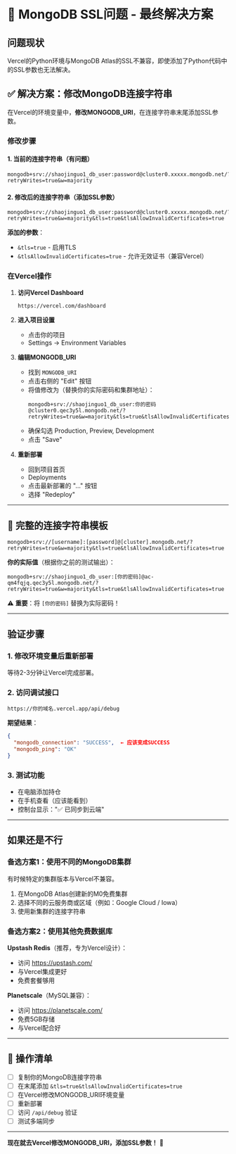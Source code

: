 # 🔧 MongoDB SSL问题 - 最终解决方案

## 问题现状

Vercel的Python环境与MongoDB Atlas的SSL不兼容，即使添加了Python代码中的SSL参数也无法解决。

## ✅ 解决方案：修改MongoDB连接字符串

在Vercel的环境变量中，**修改MONGODB_URI**，在连接字符串末尾添加SSL参数。

### 修改步骤

#### 1. 当前的连接字符串（有问题）

```
mongodb+srv://shaojinguo1_db_user:password@cluster0.xxxxx.mongodb.net/?retryWrites=true&w=majority
```

#### 2. 修改后的连接字符串（添加SSL参数）

```
mongodb+srv://shaojinguo1_db_user:password@cluster0.xxxxx.mongodb.net/?retryWrites=true&w=majority&tls=true&tlsAllowInvalidCertificates=true
```

**添加的参数**：
- `&tls=true` - 启用TLS
- `&tlsAllowInvalidCertificates=true` - 允许无效证书（兼容Vercel）

### 在Vercel操作

1. **访问Vercel Dashboard**
   ```
   https://vercel.com/dashboard
   ```

2. **进入项目设置**
   - 点击你的项目
   - Settings → Environment Variables

3. **编辑MONGODB_URI**
   - 找到 `MONGODB_URI`
   - 点击右侧的 "Edit" 按钮
   - 将值修改为（替换你的实际密码和集群地址）：
     ```
     mongodb+srv://shaojinguo1_db_user:你的密码@cluster0.qec3y5l.mongodb.net/?retryWrites=true&w=majority&tls=true&tlsAllowInvalidCertificates=true
     ```
   - 确保勾选 Production, Preview, Development
   - 点击 "Save"

4. **重新部署**
   - 回到项目首页
   - Deployments
   - 点击最新部署的 "..." 按钮
   - 选择 "Redeploy"

---

## 🎯 完整的连接字符串模板

```
mongodb+srv://[username]:[password]@[cluster].mongodb.net/?retryWrites=true&w=majority&tls=true&tlsAllowInvalidCertificates=true
```

**你的实际值**（根据你之前的测试输出）：
```
mongodb+srv://shaojinguo1_db_user:[你的密码]@ac-qm4fqjq.qec3y5l.mongodb.net/?retryWrites=true&w=majority&tls=true&tlsAllowInvalidCertificates=true
```

⚠️ **重要**：将 `[你的密码]` 替换为实际密码！

---

## 验证步骤

### 1. 修改环境变量后重新部署

等待2-3分钟让Vercel完成部署。

### 2. 访问调试接口

```
https://你的域名.vercel.app/api/debug
```

**期望结果**：
```json
{
  "mongodb_connection": "SUCCESS",  ← 应该变成SUCCESS
  "mongodb_ping": "OK"
}
```

### 3. 测试功能

- 在电脑添加持仓
- 在手机查看（应该能看到）
- 控制台显示："✅ 已同步到云端"

---

## 如果还是不行

### 备选方案1：使用不同的MongoDB集群

有时候特定的集群版本与Vercel不兼容。

1. 在MongoDB Atlas创建新的M0免费集群
2. 选择不同的云服务商或区域（例如：Google Cloud / Iowa）
3. 使用新集群的连接字符串

### 备选方案2：使用其他免费数据库

**Upstash Redis**（推荐，专为Vercel设计）：
- 访问 https://upstash.com/
- 与Vercel集成更好
- 免费套餐够用

**Planetscale**（MySQL兼容）：
- 访问 https://planetscale.com/
- 免费5GB存储
- 与Vercel配合好

---

## 📝 操作清单

- [ ] 复制你的MongoDB连接字符串
- [ ] 在末尾添加 `&tls=true&tlsAllowInvalidCertificates=true`
- [ ] 在Vercel修改MONGODB_URI环境变量
- [ ] 重新部署
- [ ] 访问 `/api/debug` 验证
- [ ] 测试多端同步

---

**现在就去Vercel修改MONGODB_URI，添加SSL参数！** 🔧
